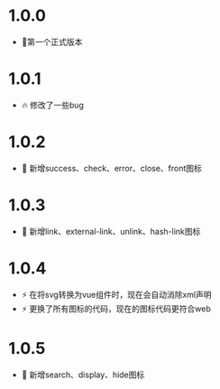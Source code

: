 # 1.0.0

- 🎉第一个正式版本

# 1.0.1

- 🔥 修改了一些bug

# 1.0.2

- 🌊 新增success、check、error、close、front图标

# 1.0.3

- 🌊 新增link、external-link、unlink、hash-link图标

# 1.0.4

- ⚡ 在将svg转换为vue组件时，现在会自动消除xml声明
- ⚡ 更换了所有图标的代码，现在的图标代码更符合web

# 1.0.5

- 🌊 新增search、display、hide图标
